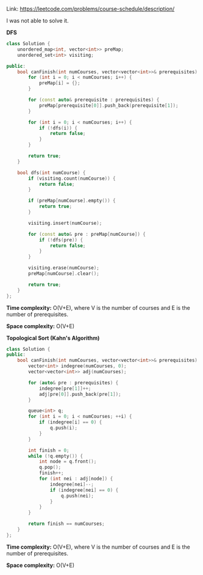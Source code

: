 Link: https://leetcode.com/problems/course-schedule/description/

I was not able to solve it.

**DFS**

```cpp
class Solution {
    unordered_map<int, vector<int>> preMap;
    unordered_set<int> visiting;

public:
    bool canFinish(int numCourses, vector<vector<int>>& prerequisites) {
        for (int i = 0; i < numCourses; i++) {
            preMap[i] = {};
        }

        for (const auto& prerequisite : prerequisites) {
            preMap[prerequisite[0]].push_back(prerequisite[1]);
        }

        for (int i = 0; i < numCourses; i++) {
            if (!dfs(i)) {
                return false;
            }
        }

        return true;
    }

    bool dfs(int numCourse) {
        if (visiting.count(numCourse)) {
            return false;
        }

        if (preMap[numCourse].empty()) {
            return true;
        }

        visiting.insert(numCourse);

        for (const auto& pre : preMap[numCourse]) {
            if (!dfs(pre)) {
                return false;
            }
        }

        visiting.erase(numCourse);
        preMap[numCourse].clear();

        return true;
    }
};
```

**Time complexity:** O(V+E), where V is the number of courses and E is the number of prerequisites.

**Space complexity:** O(V+E)

**Topological Sort (Kahn's Algorithm)**

```cpp
class Solution {
public:
    bool canFinish(int numCourses, vector<vector<int>>& prerequisites) {
        vector<int> indegree(numCourses, 0);
        vector<vector<int>> adj(numCourses);

        for (auto& pre : prerequisites) {
            indegree[pre[1]]++;
            adj[pre[0]].push_back(pre[1]);
        }

        queue<int> q;
        for (int i = 0; i < numCourses; ++i) {
            if (indegree[i] == 0) {
                q.push(i);
            }
        }

        int finish = 0;
        while (!q.empty()) {
            int node = q.front();
            q.pop();
            finish++;
            for (int nei : adj[node]) {
                indegree[nei]--;
                if (indegree[nei] == 0) {
                    q.push(nei);
                }
            }
        }

        return finish == numCourses;
    }
};
```

**Time complexity:** O(V+E), where V is the number of courses and E is the number of prerequisites.

**Space complexity:** O(V+E)